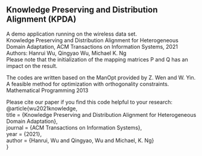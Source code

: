 ## Knowledge Preserving and Distribution Alignment (KPDA)

A demo application running on the wireless data set.  
Knowledge Preserving and Distribution Alignment for Heterogeneous Domain Adaptation, ACM Transactions on Information Systems, 2021  
Authors: Hanrui Wu, Qingyao Wu, Michael K. Ng  
Please note that the initialization of the mapping matrices P and Q has an impact on the result.  


The codes are written based on the ManOpt provided by Z. Wen and W. Yin. A feasible method for optimization with orthogonality constraints. Mathematical Programming 2013  


Please cite our paper if you find this code helpful to your research:  
@article{wu2021knowledge,  
title = {Knowledge Preserving and Distribution Alignment for Heterogeneous Domain Adaptation},  
journal = {ACM Transactions on Information Systems},    
year = {2021},  
author = {Hanrui, Wu and Qingyao, Wu and Michael, K. Ng}  
}
